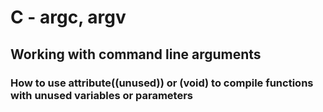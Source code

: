 # C - argc, argv

## Working with command line arguments

### How to use __attribute__((unused)) or (void) to compile functions with unused variables or parameters
